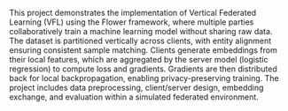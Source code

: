 This project demonstrates the implementation of Vertical Federated Learning (VFL) using the Flower framework, where multiple parties collaboratively train a machine learning model without sharing raw data. The  dataset is partitioned vertically across clients, with entity alignment ensuring consistent sample matching. Clients generate embeddings from their local features, which are aggregated by the server model (logistic regression) to compute loss and gradients. Gradients are then distributed back for local backpropagation, enabling privacy-preserving training. The project includes data preprocessing, client/server design, embedding exchange, and evaluation within a simulated federated environment.

